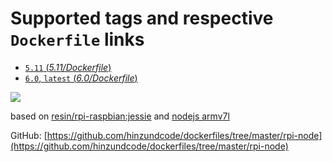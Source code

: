 # Supported tags and respective `Dockerfile` links

-  [`5.11` (*5.11/Dockerfile*)](https://github.com/hinzundcode/dockerfiles/blob/master/rpi-node/5.11/Dockerfile)
-  [`6.0`, `latest` (*6.0/Dockerfile*)](https://github.com/hinzundcode/dockerfiles/blob/master/rpi-node/6.0/Dockerfile)

[![](https://badge.imagelayers.io/hinzundcode/rpi-node:latest.svg)](https://imagelayers.io/?images=hinzundcode/rpi-node:5.11,hinzundcode/rpi-node:6.0)

based on [resin/rpi-raspbian:jessie](https://hub.docker.com/r/resin/rpi-raspbian/) and [nodejs armv7l](https://nodejs.org/en/download/current/)

GitHub: [https://github.com/hinzundcode/dockerfiles/tree/master/rpi-node](https://github.com/hinzundcode/dockerfiles/tree/master/rpi-node)

